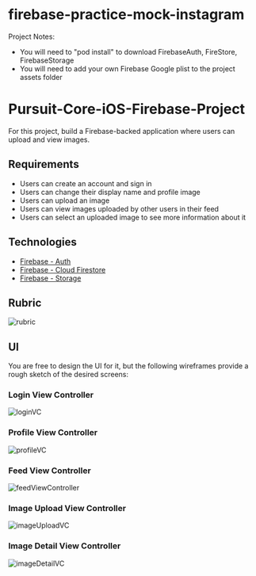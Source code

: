 # firebase-practice-mock-instagram
Project Notes:
- You will need to "pod install" to download FirebaseAuth, FireStore, FirebaseStorage
- You will need to add your own Firebase Google plist to the project assets folder

# Pursuit-Core-iOS-Firebase-Project

For this project, build a Firebase-backed application where users can upload and view images.

## Requirements

- Users can create an account and sign in
- Users can change their display name and profile image
- Users can upload an image
- Users can view images uploaded by other users in their feed
- Users can select an uploaded image to see more information about it

## Technologies

- [Firebase - Auth](https://firebase.google.com/docs/auth)
- [Firebase - Cloud Firestore](https://firebase.google.com/docs/firestore)
- [Firebase - Storage](https://firebase.google.com/docs/storage)

## Rubric

![rubric](./firebaseProjectRubric.png)

## UI

You are free to design the UI for it, but the following wireframes provide a rough sketch of the desired screens:

### Login View Controller

![loginVC](./loginVC.png)

### Profile View Controller

![profileVC](./profileVC.png)

### Feed View Controller

![feedViewController](./feedVC.png)

### Image Upload View Controller

![imageUploadVC](./imageUploadVC.png)

### Image Detail View Controller

![imageDetailVC](./imageDetailVC.png)
